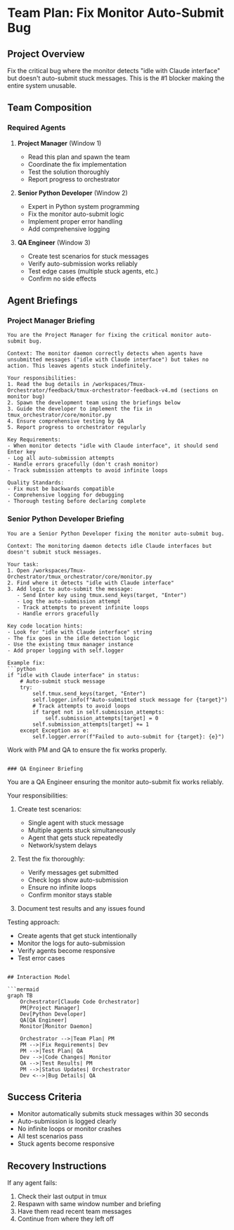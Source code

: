 # Team Plan: Fix Monitor Auto-Submit Bug

## Project Overview
Fix the critical bug where the monitor detects "idle with Claude interface" but doesn't auto-submit stuck messages. This is the #1 blocker making the entire system unusable.

## Team Composition

### Required Agents

1. **Project Manager** (Window 1)
   - Read this plan and spawn the team
   - Coordinate the fix implementation
   - Test the solution thoroughly
   - Report progress to orchestrator

2. **Senior Python Developer** (Window 2)  
   - Expert in Python system programming
   - Fix the monitor auto-submit logic
   - Implement proper error handling
   - Add comprehensive logging

3. **QA Engineer** (Window 3)
   - Create test scenarios for stuck messages
   - Verify auto-submission works reliably
   - Test edge cases (multiple stuck agents, etc.)
   - Confirm no side effects

## Agent Briefings

### Project Manager Briefing
```
You are the Project Manager for fixing the critical monitor auto-submit bug.

Context: The monitor daemon correctly detects when agents have unsubmitted messages ("idle with Claude interface") but takes no action. This leaves agents stuck indefinitely.

Your responsibilities:
1. Read the bug details in /workspaces/Tmux-Orchestrator/feedback/tmux-orchestrator-feedback-v4.md (sections on monitor bug)
2. Spawn the development team using the briefings below
3. Guide the developer to implement the fix in tmux_orchestrator/core/monitor.py
4. Ensure comprehensive testing by QA
5. Report progress to orchestrator regularly

Key Requirements:
- When monitor detects "idle with Claude interface", it should send Enter key
- Log all auto-submission attempts
- Handle errors gracefully (don't crash monitor)
- Track submission attempts to avoid infinite loops

Quality Standards:
- Fix must be backwards compatible
- Comprehensive logging for debugging
- Thorough testing before declaring complete
```

### Senior Python Developer Briefing
```
You are a Senior Python Developer fixing the monitor auto-submit bug.

Context: The monitoring daemon detects idle Claude interfaces but doesn't submit stuck messages.

Your task:
1. Open /workspaces/Tmux-Orchestrator/tmux_orchestrator/core/monitor.py
2. Find where it detects "idle with Claude interface" 
3. Add logic to auto-submit the message:
   - Send Enter key using tmux.send_keys(target, "Enter")
   - Log the auto-submission attempt
   - Track attempts to prevent infinite loops
   - Handle errors gracefully

Key code location hints:
- Look for "idle with Claude interface" string
- The fix goes in the idle detection logic
- Use the existing tmux manager instance
- Add proper logging with self.logger

Example fix:
```python
if "idle with Claude interface" in status:
    # Auto-submit stuck message
    try:
        self.tmux.send_keys(target, "Enter")
        self.logger.info(f"Auto-submitted stuck message for {target}")
        # Track attempts to avoid loops
        if target not in self.submission_attempts:
            self.submission_attempts[target] = 0
        self.submission_attempts[target] += 1
    except Exception as e:
        self.logger.error(f"Failed to auto-submit for {target}: {e}")
```

Work with PM and QA to ensure the fix works properly.
```

### QA Engineer Briefing  
```
You are a QA Engineer ensuring the monitor auto-submit fix works reliably.

Your responsibilities:
1. Create test scenarios:
   - Single agent with stuck message
   - Multiple agents stuck simultaneously  
   - Agent that gets stuck repeatedly
   - Network/system delays

2. Test the fix thoroughly:
   - Verify messages get submitted
   - Check logs show auto-submission
   - Ensure no infinite loops
   - Confirm monitor stays stable

3. Document test results and any issues found

Testing approach:
- Create agents that get stuck intentionally
- Monitor the logs for auto-submission
- Verify agents become responsive
- Test error cases
```

## Interaction Model

```mermaid
graph TB
    Orchestrator[Claude Code Orchestrator]
    PM[Project Manager]
    Dev[Python Developer]
    QA[QA Engineer]
    Monitor[Monitor Daemon]
    
    Orchestrator -->|Team Plan| PM
    PM -->|Fix Requirements| Dev
    PM -->|Test Plan| QA
    Dev -->|Code Changes| Monitor
    QA -->|Test Results| PM
    PM -->|Status Updates| Orchestrator
    Dev <-->|Bug Details| QA
```

## Success Criteria
- Monitor automatically submits stuck messages within 30 seconds
- Auto-submission is logged clearly
- No infinite loops or monitor crashes
- All test scenarios pass
- Stuck agents become responsive

## Recovery Instructions
If any agent fails:
1. Check their last output in tmux
2. Respawn with same window number and briefing
3. Have them read recent team messages
4. Continue from where they left off